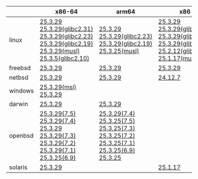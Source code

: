||x86-64|arm64|x86|ppc64le|armv7|armel|
| --- | --- | --- | --- | --- | --- | --- |
|linux|[25.3.29](https://github.com/roswell/sbcl_head/releases/download/25.3.29/sbcl-25.3.29-x86-64-linux-binary.tar.bz2)<br />[25.3.29(glibc2.31)](https://github.com/roswell/sbcl_head/releases/download/25.3.29/sbcl-25.3.29-x86-64-linux-glibc2.31-binary.tar.bz2)<br />[25.3.29(glibc2.23)](https://github.com/roswell/sbcl_head/releases/download/25.3.29/sbcl-25.3.29-x86-64-linux-glibc2.23-binary.tar.bz2)<br />[25.3.29(glibc2.19)](https://github.com/roswell/sbcl_head/releases/download/25.3.29/sbcl-25.3.29-x86-64-linux-glibc2.19-binary.tar.bz2)<br />[25.3.29(musl)](https://github.com/roswell/sbcl_head/releases/download/25.3.29/sbcl-25.3.29-x86-64-linux-musl-binary.tar.bz2)<br />[25.3.5(glibc2.10)](https://github.com/roswell/sbcl_head/releases/download/25.3.5/sbcl-25.3.5-x86-64-linux-glibc2.10-binary.tar.bz2)<br />|[25.3.29](https://github.com/roswell/sbcl_head/releases/download/25.3.29/sbcl-25.3.29-arm64-linux-binary.tar.bz2)<br />[25.3.29(glibc2.23)](https://github.com/roswell/sbcl_head/releases/download/25.3.29/sbcl-25.3.29-arm64-linux-glibc2.23-binary.tar.bz2)<br />[25.3.29(glibc2.19)](https://github.com/roswell/sbcl_head/releases/download/25.3.29/sbcl-25.3.29-arm64-linux-glibc2.19-binary.tar.bz2)<br />[25.3.25(musl)](https://github.com/roswell/sbcl_head/releases/download/25.3.25/sbcl-25.3.25-arm64-linux-musl-binary.tar.bz2)<br />|[25.3.29](https://github.com/roswell/sbcl_head/releases/download/25.3.29/sbcl-25.3.29-x86-linux-binary.tar.bz2)<br />[25.3.29(glibc2.31)](https://github.com/roswell/sbcl_head/releases/download/25.3.29/sbcl-25.3.29-x86-linux-glibc2.31-binary.tar.bz2)<br />[25.3.29(glibc2.23)](https://github.com/roswell/sbcl_head/releases/download/25.3.29/sbcl-25.3.29-x86-linux-glibc2.23-binary.tar.bz2)<br />[25.3.29(glibc2.19)](https://github.com/roswell/sbcl_head/releases/download/25.3.29/sbcl-25.3.29-x86-linux-glibc2.19-binary.tar.bz2)<br />[25.2.12(glibc2.10)](https://github.com/roswell/sbcl_head/releases/download/25.2.12/sbcl-25.2.12-x86-linux-glibc2.10-binary.tar.bz2)<br />[25.1.17(musl)](https://github.com/roswell/sbcl_head/releases/download/25.1.17/sbcl-25.1.17-x86-linux-musl-binary.tar.bz2)<br />|[25.3.29](https://github.com/roswell/sbcl_head/releases/download/25.3.29/sbcl-25.3.29-ppc64le-linux-binary.tar.bz2)<br />[25.3.29(glibc2.23)](https://github.com/roswell/sbcl_head/releases/download/25.3.29/sbcl-25.3.29-ppc64le-linux-glibc2.23-binary.tar.bz2)<br />[25.3.25(glibc2.19)](https://github.com/roswell/sbcl_head/releases/download/25.3.25/sbcl-25.3.25-ppc64le-linux-glibc2.19-binary.tar.bz2)<br />|[25.3.25](https://github.com/roswell/sbcl_head/releases/download/25.3.25/sbcl-25.3.25-armv7-linux-binary.tar.bz2)<br />|[25.1.17](https://github.com/roswell/sbcl_head/releases/download/25.1.17/sbcl-25.1.17-armel-linux-binary.tar.bz2)<br />|
|freebsd|[25.3.29](https://github.com/roswell/sbcl_head/releases/download/25.3.29/sbcl-25.3.29-x86-64-freebsd-binary.tar.bz2)<br />|[25.3.29](https://github.com/roswell/sbcl_head/releases/download/25.3.29/sbcl-25.3.29-arm64-freebsd-binary.tar.bz2)<br />|[25.3.29](https://github.com/roswell/sbcl_head/releases/download/25.3.29/sbcl-25.3.29-x86-freebsd-binary.tar.bz2)<br />||||
|netbsd|[25.3.29](https://github.com/roswell/sbcl_head/releases/download/25.3.29/sbcl-25.3.29-x86-64-netbsd-binary.tar.bz2)<br />|[25.3.29](https://github.com/roswell/sbcl_head/releases/download/25.3.29/sbcl-25.3.29-arm64-netbsd-binary.tar.bz2)<br />|[24.12.7](https://github.com/roswell/sbcl_head/releases/download/24.12.7/sbcl-24.12.7-x86-netbsd-binary.tar.bz2)<br />||||
|windows|[25.3.29(msi)](https://github.com/roswell/sbcl_head/releases/download/25.3.29/sbcl-25.3.29-x86-64-windows-binary.msi)<br />[25.3.29](https://github.com/roswell/sbcl_head/releases/download/25.3.29/sbcl-25.3.29-x86-64-windows-binary.tar.bz2)<br />||||||
|darwin|[25.3.29](https://github.com/roswell/sbcl_head/releases/download/25.3.29/sbcl-25.3.29-x86-64-darwin-binary.tar.bz2)<br />|[25.3.29](https://github.com/roswell/sbcl_head/releases/download/25.3.29/sbcl-25.3.29-arm64-darwin-binary.tar.bz2)<br />|||||
|openbsd|[25.3.29(7.5)](https://github.com/roswell/sbcl_head/releases/download/25.3.29/sbcl-25.3.29-x86-64-openbsd-7.5-binary.tar.bz2)<br />[25.3.29(7.4)](https://github.com/roswell/sbcl_head/releases/download/25.3.29/sbcl-25.3.29-x86-64-openbsd-7.4-binary.tar.bz2)<br />[25.3.29](https://github.com/roswell/sbcl_head/releases/download/25.3.29/sbcl-25.3.29-x86-64-openbsd-binary.tar.bz2)<br />[25.3.29(7.3)](https://github.com/roswell/sbcl_head/releases/download/25.3.29/sbcl-25.3.29-x86-64-openbsd-7.3-binary.tar.bz2)<br />[25.3.29(7.2)](https://github.com/roswell/sbcl_head/releases/download/25.3.29/sbcl-25.3.29-x86-64-openbsd-7.2-binary.tar.bz2)<br />[25.3.29(7.1)](https://github.com/roswell/sbcl_head/releases/download/25.3.29/sbcl-25.3.29-x86-64-openbsd-7.1-binary.tar.bz2)<br />[25.3.25(6.9)](https://github.com/roswell/sbcl_head/releases/download/25.3.25/sbcl-25.3.25-x86-64-openbsd-6.9-binary.tar.bz2)<br />|[25.3.29(7.4)](https://github.com/roswell/sbcl_head/releases/download/25.3.29/sbcl-25.3.29-arm64-openbsd-7.4-binary.tar.bz2)<br />[25.3.25(7.5)](https://github.com/roswell/sbcl_head/releases/download/25.3.25/sbcl-25.3.25-arm64-openbsd-7.5-binary.tar.bz2)<br />[25.3.25(7.3)](https://github.com/roswell/sbcl_head/releases/download/25.3.25/sbcl-25.3.25-arm64-openbsd-7.3-binary.tar.bz2)<br />[25.3.25(7.2)](https://github.com/roswell/sbcl_head/releases/download/25.3.25/sbcl-25.3.25-arm64-openbsd-7.2-binary.tar.bz2)<br />[25.3.25(7.1)](https://github.com/roswell/sbcl_head/releases/download/25.3.25/sbcl-25.3.25-arm64-openbsd-7.1-binary.tar.bz2)<br />[25.3.25(6.9)](https://github.com/roswell/sbcl_head/releases/download/25.3.25/sbcl-25.3.25-arm64-openbsd-6.9-binary.tar.bz2)<br />[25.3.25](https://github.com/roswell/sbcl_head/releases/download/25.3.25/sbcl-25.3.25-arm64-openbsd-binary.tar.bz2)<br />|||||
|solaris|[25.3.29](https://github.com/roswell/sbcl_head/releases/download/25.3.29/sbcl-25.3.29-x86-64-solaris-binary.tar.bz2)<br />||[25.1.17](https://github.com/roswell/sbcl_head/releases/download/25.1.17/sbcl-25.1.17-x86-solaris-binary.tar.bz2)<br />||||
